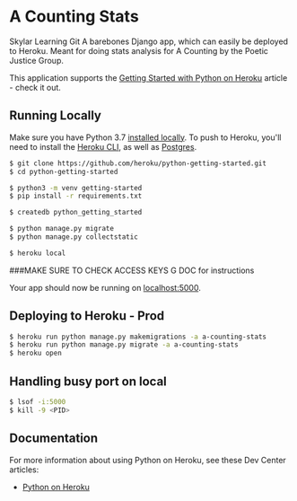 # A Counting Stats
Skylar Learning Git
A barebones Django app, which can easily be deployed to Heroku. Meant for doing stats analysis for A Counting by the Poetic Justice Group.

This application supports the [Getting Started with Python on Heroku](https://devcenter.heroku.com/articles/getting-started-with-python) article - check it out.

## Running Locally

Make sure you have Python 3.7 [installed locally](http://install.python-guide.org). To push to Heroku, you'll need to install the [Heroku CLI](https://devcenter.heroku.com/articles/heroku-cli), as well as [Postgres](https://devcenter.heroku.com/articles/heroku-postgresql#local-setup).

```sh
$ git clone https://github.com/heroku/python-getting-started.git
$ cd python-getting-started

$ python3 -m venv getting-started
$ pip install -r requirements.txt

$ createdb python_getting_started

$ python manage.py migrate
$ python manage.py collectstatic

$ heroku local
```

###MAKE SURE TO CHECK ACCESS KEYS G DOC for instructions

Your app should now be running on [localhost:5000](http://localhost:5000/).


## Deploying to Heroku - Prod

```sh
$ heroku run python manage.py makemigrations -a a-counting-stats
$ heroku run python manage.py migrate -a a-counting-stats
$ heroku open
```

## Handling busy port on local
```sh
$ lsof -i:5000
$ kill -9 <PID>
```

## Documentation

For more information about using Python on Heroku, see these Dev Center articles:

- [Python on Heroku](https://devcenter.heroku.com/categories/python)
